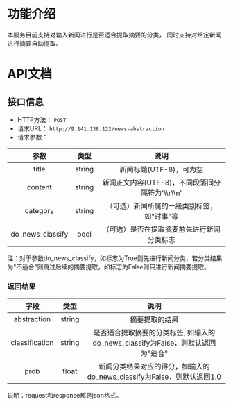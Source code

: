 # 功能介绍

本服务目前支持对输入新闻进行是否适合提取摘要的分类， 同时支持对给定新闻进行摘要自动提取。


# API文档

## 接口信息

- HTTP方法： `POST`
- 请求URL： `http://9.141.138.122/news-abstraction`
- 请求参数：

| **参数**  |                  **类型**                   | **说明** |
| :-------: | :-------: | :--------------------------------------: |
|    title    | string | 新闻标题(UTF-8)，可为空|
| content | string | 新闻正文内容(UTF-8)，不同段落间分隔符为'\\\r\\\n' |
| category | string |（可选）新闻所属的一级类别标签，如“时事”等 |
| do_news_classify | bool |（可选）是否在提取摘要前先进行新闻分类标志 |

注：对于参数do_news_classify，如标志为True则先进行新闻分类，若分类结果为"不适合"则跳过后续的摘要提取，如标志为False则只进行新闻摘要提取。

### 返回结果

| **字段**  |                  **类型**                  | **说明** |
| :-------: | :--------------------------------------: | :-------: |
|    abstraction     | string | 摘要提取的结果 |
|    classification     | string | 是否适合提取摘要的分类标签, 如输入的do_news_classify为False，则默认返回为"适合" |
|    prob     | float | 新闻分类结果对应的得分，如输入的do_news_classify为False，则默认返回1.0 |

说明：request和response都是json格式。